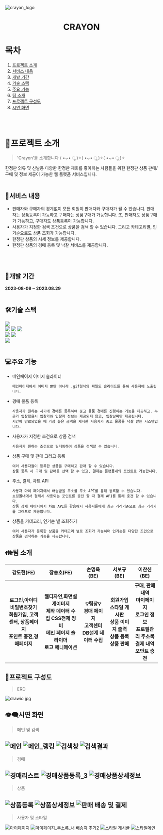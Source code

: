 ![crayon_logo](https://github.com/wuuuugi/shopping/assets/137017155/fff55294-d8ef-4f0b-805d-0bbda4a85ba3)
<div style="text-align: center;"><h1>CRAYON</h1></div>

# 목차
1. [프로젝트 소개](#프로젝트-소개)
2. [서비스 내용](#서비스-내용)
3. [개발 기간](#개발-기간)
4. [기술 스택](#기술-스택)
5. [주요 기능](#주요-기능)
6. [팀 소개](#팀-소개)
7. [프로젝트 구성도](#프로젝트-구성도)
8. [시연 화면](#시연-화면)
<br>
<br>

# 📖프로젝트 소개

> 'Crayon'을 소개합니다 ( •⌄• ू )✧( •⌄• ू )✧( •⌄• ू )✧
> 
한정판 의류 및 신발등 다양한 한정판 제화를 좋아하는 사람들을 위한 한정판 상품 판매/구매 및 정보 제공이 가능한 웹 플랫폼 서비스입니다.
<br>
<br>

## 📜서비스 내용

- 판매자와 구매자의 경계없이 모든 회원이 판매자와 구매자가 될 수 있습나디. 판매자는 상품등록이 가능하고 구매자는 상품구매가 가능합니다. 또, 판매자도 상품구매가 가능하고, 구매자도 상품등록이 가능합니다.
- 사용자가 지정한 검색 조건으로 상품을 검색 할 수 있습니다. 그리고 카테고리별, 인기순으로도 상품 조회가 가능합니다.
- 한정판 상품의 시세 정보를 제공합니다.
- 한정판 상품의 경매 등록 및 낙찰 서비스를 제공합니다.
<br>
<br>

## 📆개발 기간 
<b>2023-08-09 ~ 2023.08.29</b>
<br>
<br>


## 🛠기술 스택

<div><img src="https://img.shields.io/badge/Spring Boot-6DB33F?style=for-the-badge&logo=Spring Boot&logoColor=white"></div>
<div><img src="https://img.shields.io/badge/HTML-0175C2?style=for-the-badge&logo=dart&logoColor=white"> <img src="https://img.shields.io/badge/CSS-1572B6?style=for-the-badge&logo=CSS3&logoColor=white">  <img src="https://img.shields.io/badge/Java Script-F7DF1E?style=for-the-badge&logo=JavaScript&logoColor=white"></div>
<div><img src="https://img.shields.io/badge/Vue.js-4FC08D?style=for-the-badge&logo=Vue.js&logoColor=white">  <img src="https://img.shields.io/badge/jQuery-0769AD?style=for-the-badge&logo=jQuery&logoColor=white"></div>
<img src="https://img.shields.io/badge/MySQL-4479A1?style=for-the-badge&logo=MySQL&logoColor=white">
<br>
<br>

## 💻주요 기능
- 메인페이지 이미지 슬라이더
  ```
  메인페이지에서 이미지 뿐만 아니라 .gif형식의 파일도 슬라이드를 통해 사용자에 노출됩니다.
  ```
- 경매 물품 등록
  ```
  사용자가 원하는 시기에 경매를 등록하여 중고 물품 경매를 진행하는 기능을 제공하고, 누군가 입찰했을시 입찰가와 입찰자 정보는 제공되지 않고, 입찰날짜만 제공됩니다.
  시간이 만료되었을 때 가장 높은 금액을 제시한 사용자가 중고 물품을 낙찰 받는 시스템입니다.
  ```
- 사용자가 지정한 조건으로 상품 검색
  ```
  사용자가 원하는 조건으로 필터링하여 상품을 검색할 수 있습니다.
  ```
- 상품 구매 및 판매 그리고 등록
  ```
  여러 사용자들이 등록한 상품을 구매하고 판매 할 수 있습니다.
  상품 등록 시 구매 및 판매를 선택 할 수 있고, 결제는 플랫폼내의 포인트로 가능합니다.
  ```
- 주소, 결제, 차트 API
  ```
  사용자 마이 페이지에서 배송받을 주소를 주소 API를 통해 등록할 수 있습니다.
  쇼핑몰내에서 결제시 사용되는 포인트를 충전 할 때 결제 API를 통해 충전 할 수 있습니다.
  상품 상세 페이지에서 차트 API를 활용해서 사용자들에게 최근 거래기준으로 최근 거래가를 그래프로 제공합니다.
  ```
- 상품을 카테고리, 인기순 별 조회하기
  ```
  여러 사용자가 등록한 상품을 카테고리 별로 조회가 가능하며 인기순등 다양한 조건으로 상품을 검색하는 기능을 제공합니다.
  ```
## 👪팀 소개
<table>
  <tr>
    <th>강도현(FE)</th>
    <th>장승호(FE)</th>
    <th>손명욱(BE)</th>
    <th>서보규(BE)</th>
    <th>이찬신(BE)</th>
  </tr>
  <tr>
    <th>
      <div>로그인,아이디 비밀번호찾기</div>
      <div>회원가입, 고객센터, 상품페이지</div>
      <div>포인트 충전,경매페이지</div>
    </th>
    <th>
      <div>웹디자인,화면설계이미지</div>
      <div>제작 데이터 수집 CSS전제 정비</div>
      <div>메인 페이지 슬라이더</div>
      <div>로고 에니메이션</div>
    </th>
    <th>
      <div>💡팀장💡</div>
      <div>경매 페이지</div>
      <div>고객센터</div>
      <div>DB설계 데이터 수집</div>
    </th>
    <th>
      <div>회원가입</div>
      <div>스타일 게시판</div>
      <div>상품 이미지 출력</div>
      <div>상품 등록</div>
      <div>상품 판매</div>
    </th>
    <th>
      <div>구매, 판매 내역</div>
      <div>마이페이지</div>
      <div>로그인 정보</div>
      <div>프로필관리 주소록</div>
      <div>결제 내역</div>
      <div>포안트 충전</div>
    </th>
  </tr>
</table>

## 📂프로젝트 구성도
> ERD
> 
![drawio jpg](https://github.com/wuuuugi/shopping/assets/137017155/2eb4e19a-075a-4170-a5c7-095fef310907)

## 👁‍🗨시연 화면
> 메인 및 검색
> 
![메인](https://github.com/wuuuugi/shopping/assets/137017155/9f8aea7e-3ad8-4d59-bc6d-a58a6efc0680)
![메인_랭킹](https://github.com/wuuuugi/shopping/assets/137017155/b0aec8e4-dba8-4e75-8179-7b6637a863a7)
![검색창](https://github.com/wuuuugi/shopping/assets/137017155/6aee5501-efa4-41cb-9f1a-a3d9a8a39e28)
![검색결과](https://github.com/wuuuugi/shopping/assets/137017155/fd689e38-03f4-4ee0-a395-a09556ecd1b3)
---
> 경매
> 
![경매리스트](https://github.com/wuuuugi/shopping/assets/137017155/927f7c33-96ae-47b2-86c8-5b2c8a70c94d)
![경매상품등록_3](https://github.com/wuuuugi/shopping/assets/137017155/bbd210c0-f180-4006-b9be-b2d1940b2c2e)
![경매상품상세정보](https://github.com/wuuuugi/shopping/assets/137017155/68764c39-28fd-45af-b8f7-139bfdb2eb87)
---
> 상품
>
![상품등록](https://github.com/wuuuugi/shopping/assets/137017155/ead6ad49-a10a-44be-a99b-11687a4551e8)
![상품상세정보](https://github.com/wuuuugi/shopping/assets/137017155/4d212d61-69a0-4ec6-b6f5-ec898717e49b)
![판매 배송 및 결제](https://github.com/wuuuugi/shopping/assets/137017155/4e4f1d33-58dc-4dbe-af4c-3741310de70d)
---
> 사용자 및 스타일
> 
![마이페이지](https://github.com/wuuuugi/shopping/assets/137017155/067585b3-24c9-4228-8f44-9cc5345408bd)
![마이페이지_주소록_새 배송지 추가2](https://github.com/wuuuugi/shopping/assets/137017155/d16061f9-19db-4083-a5f7-f11b579fafd8)
![스타일 게시글](https://github.com/wuuuugi/shopping/assets/137017155/8f1ef33e-2120-4ac9-9f6b-f164c6b7a40c)
![스타일메인](https://github.com/wuuuugi/shopping/assets/137017155/830026e4-2ffb-4a39-9b7e-6bd6f1bec2f8)






